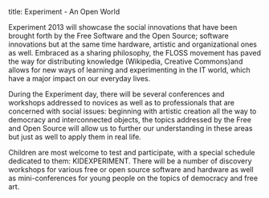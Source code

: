 title: Experiment - An Open World

Experiment 2013 will showcase the social innovations that have been brought forth by the Free Software and the Open Source; software innovations but at the same time hardware, artistic and organizational ones as well. Embraced as a sharing philosophy, the FLOSS movement has paved the way for distributing knowledge (Wikipedia, Creative Commons)and allows for new ways of learning and experimenting in the IT world, which have a major impact on our everyday lives.

During the Experiment day, there will be several conferences and workshops addressed to novices as well as to professionals that are concerned with social issues: beginning with artistic creation all the way to democracy and interconnected objects, the topics addressed by the Free and Open Source will allow us to further our understanding in these areas but just as well to apply them in real life.

Children are most welcome to test and participate, with a special schedule dedicated to them: KIDEXPERIMENT. There will be a number of discovery workshops for various free or open source software and hardware as well as mini-conferences for young people on the topics of democracy and free art.
